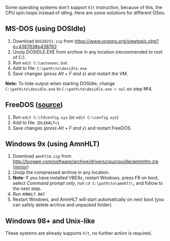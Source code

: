 Some operating systems don't support `hlt` instruction, because of this, the CPU spin loops instead of idling.
Here are some solutions for different OSes:

## MS-DOS (using DOSIdle)
1. Download `DOSID251.zip` from https://www.vogons.org/viewtopic.php?p=438763#p438763
2. Unzip DOSIDLE.EXE from archive in any location (recommended to root of C:).
3. Run `edit C:\autoexec.bat`
4. Add to file: `C:\path\to\dosidle.exe`
5. Save changes (*press Alt + F and x*) and restart the VM.

**Note:** To hide output when starting DOSIdle, change `C:\path\to\dosidle.exe` to `C:\path\to\dosidle.exe > nul` on step №4.

## FreeDOS ([source](https://narkive.com/UGrcO8wU.2))
1. Run `edit C:\fdconfig.sys` (or `edit C:\config.sys`)
2. Add to file: `IDLEHALT=1`
3. Save changes (*press Alt + F and x*) and restart FreeDOS.

## Windows 9x (using AmnHLT)
1. Download `amnhltm.zip` from http://toogam.com/software/archive/drivers/cpu/cpuidle/amnhltm.zip ([mirror](https://web.archive.org/web/20060212132151/http://www.user.cityline.ru/~maxamn/amnhltm.zip))
2. Unzip the compressed archive in any location.
3. **Note**: If you have installed VBE9x, restart Windows, press F8 on boot, select *Command prompt only*, run `cd C:\path\to\amnhlt\`, and follow to the next step.
4. Run `AMNHLT.BAT`
5. Restart Windows, and AmnHLT will start automatically on next boot (you can safely delete archive and unpacked folder).

## Windows 98+ and Unix-like
These systems are already supports `hlt`, no further action is required.
